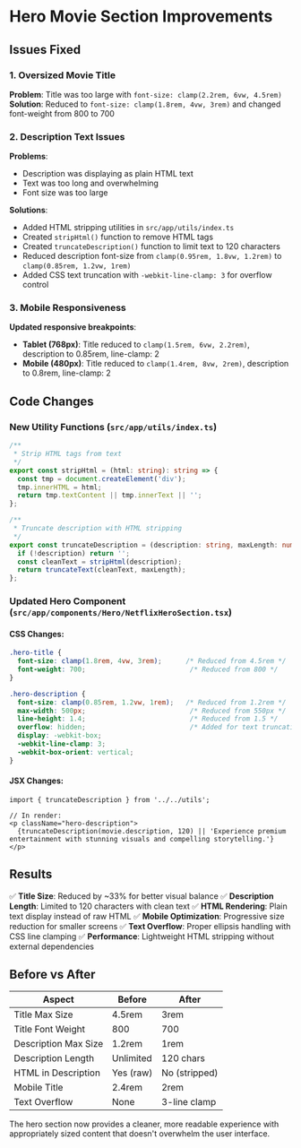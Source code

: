 # Hero Movie Section Improvements

## Issues Fixed

### 1. Oversized Movie Title
**Problem**: Title was too large with `font-size: clamp(2.2rem, 6vw, 4.5rem)`
**Solution**: Reduced to `font-size: clamp(1.8rem, 4vw, 3rem)` and changed font-weight from 800 to 700

### 2. Description Text Issues
**Problems**: 
- Description was displaying as plain HTML text
- Text was too long and overwhelming
- Font size was too large

**Solutions**:
- Added HTML stripping utilities in `src/app/utils/index.ts`
- Created `stripHtml()` function to remove HTML tags
- Created `truncateDescription()` function to limit text to 120 characters
- Reduced description font-size from `clamp(0.95rem, 1.8vw, 1.2rem)` to `clamp(0.85rem, 1.2vw, 1rem)`
- Added CSS text truncation with `-webkit-line-clamp: 3` for overflow control

### 3. Mobile Responsiveness
**Updated responsive breakpoints**:
- **Tablet (768px)**: Title reduced to `clamp(1.5rem, 6vw, 2.2rem)`, description to 0.85rem, line-clamp: 2
- **Mobile (480px)**: Title reduced to `clamp(1.4rem, 8vw, 2rem)`, description to 0.8rem, line-clamp: 2

## Code Changes

### New Utility Functions (`src/app/utils/index.ts`)
```typescript
/**
 * Strip HTML tags from text
 */
export const stripHtml = (html: string): string => {
  const tmp = document.createElement('div');
  tmp.innerHTML = html;
  return tmp.textContent || tmp.innerText || '';
};

/**
 * Truncate description with HTML stripping
 */
export const truncateDescription = (description: string, maxLength: number = 150): string => {
  if (!description) return '';
  const cleanText = stripHtml(description);
  return truncateText(cleanText, maxLength);
};
```

### Updated Hero Component (`src/app/components/Hero/NetflixHeroSection.tsx`)

#### CSS Changes:
```css
.hero-title {
  font-size: clamp(1.8rem, 4vw, 3rem);      /* Reduced from 4.5rem */
  font-weight: 700;                          /* Reduced from 800 */
}

.hero-description {
  font-size: clamp(0.85rem, 1.2vw, 1rem);   /* Reduced from 1.2rem */
  max-width: 500px;                          /* Reduced from 550px */
  line-height: 1.4;                          /* Reduced from 1.5 */
  overflow: hidden;                          /* Added for text truncation */
  display: -webkit-box;
  -webkit-line-clamp: 3;
  -webkit-box-orient: vertical;
}
```

#### JSX Changes:
```tsx
import { truncateDescription } from '../../utils';

// In render:
<p className="hero-description">
  {truncateDescription(movie.description, 120) || 'Experience premium entertainment with stunning visuals and compelling storytelling.'}
</p>
```

## Results

✅ **Title Size**: Reduced by ~33% for better visual balance
✅ **Description Length**: Limited to 120 characters with clean text
✅ **HTML Rendering**: Plain text display instead of raw HTML
✅ **Mobile Optimization**: Progressive size reduction for smaller screens
✅ **Text Overflow**: Proper ellipsis handling with CSS line clamping
✅ **Performance**: Lightweight HTML stripping without external dependencies

## Before vs After

| **Aspect** | **Before** | **After** |
|------------|------------|-----------|
| Title Max Size | 4.5rem | 3rem |
| Title Font Weight | 800 | 700 |
| Description Max Size | 1.2rem | 1rem |
| Description Length | Unlimited | 120 chars |
| HTML in Description | Yes (raw) | No (stripped) |
| Mobile Title | 2.4rem | 2rem |
| Text Overflow | None | 3-line clamp |

The hero section now provides a cleaner, more readable experience with appropriately sized content that doesn't overwhelm the user interface.